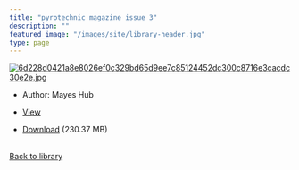 ```yaml
---
title: "pyrotechnic magazine issue 3"
description: ""
featured_image: "/images/site/library-header.jpg"
type: page
---
```


<a href="https://drive.google.com/file/d/1BZtoowXs7NIEe9nTqEl1FYs-V2TcO4_S/view" target="_blank">![6d228d0421a8e8026ef0c329bd65d9ee7c85124452dc300c8716e3cacdc30e2e.jpg](/images/library/6d228d0421a8e8026ef0c329bd65d9ee7c85124452dc300c8716e3cacdc30e2e.jpg)</a>
* Author: Mayes Hub
* <a href="https://drive.google.com/file/d/1BZtoowXs7NIEe9nTqEl1FYs-V2TcO4_S/view" target="_blank">View</a>

* [Download](https://drive.google.com/uc?export=download&id=1BZtoowXs7NIEe9nTqEl1FYs-V2TcO4_S) (230.37 MB)

<br />[Back to library](/library/)
